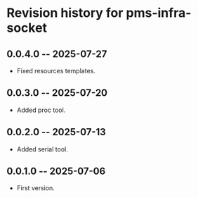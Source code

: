 # Revision history for pms-infra-socket

## 0.0.4.0 -- 2025-07-27

* Fixed resources templates.

## 0.0.3.0 -- 2025-07-20

* Added proc tool.

## 0.0.2.0 -- 2025-07-13

* Added serial tool.

## 0.0.1.0 -- 2025-07-06

* First version.
